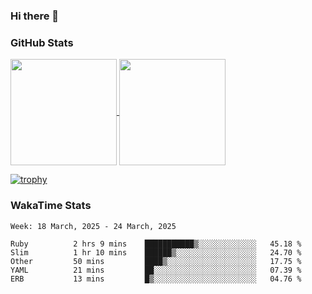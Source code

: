 ### Hi there 👋

### GitHub Stats

<a href="https://github.com/anuraghazra/github-readme-stats">
  <img align="center" height="170px" src="https://github-readme-stats.vercel.app/api/top-langs/?username=tksfjt1024&layout=compact&count_private=true&show_icons=true&show_icons=true&theme=graywhite" />
</a>
<a href="https://github.com/anuraghazra/github-readme-stats">
  <img align="center" height="170px" src="https://github-readme-stats.vercel.app/api?username=tksfjt1024&count_private=true&show_icons=true&show_icons=true&theme=graywhite" />
</a>

[![trophy](https://github-profile-trophy.vercel.app/?username=tksfjt1024)](https://github.com/ryo-ma/github-profile-trophy)

### WakaTime Stats

<!--START_SECTION:waka-->
```text
Week: 18 March, 2025 - 24 March, 2025

Ruby          2 hrs 9 mins    ███████████▒░░░░░░░░░░░░░   45.18 % 
Slim          1 hr 10 mins    ██████▒░░░░░░░░░░░░░░░░░░   24.70 % 
Other         50 mins         ████▒░░░░░░░░░░░░░░░░░░░░   17.75 % 
YAML          21 mins         ██░░░░░░░░░░░░░░░░░░░░░░░   07.39 % 
ERB           13 mins         █▒░░░░░░░░░░░░░░░░░░░░░░░   04.76 % 
```
<!--END_SECTION:waka-->

